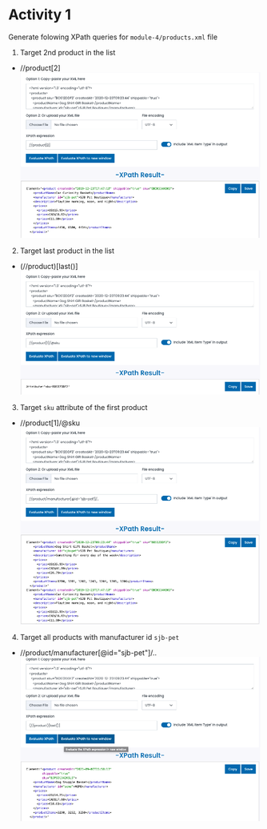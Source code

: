 # Activity 1

Generate folowing XPath queries for `module-4/products.xml` file

1. Target 2nd product in the list

- //product[2]
  ![image info](../assets/activity-1_1.png)

2. Target last product in the list

- (//product)[last()]
  ![image info](../assets/activity-1_2.png)

3. Target `sku` attribute of the first product

- //product[1]/@sku
  ![image info](../assets/activity-1_3.png)

4. Target all products with manufacturer id `sjb-pet`

- //product/manufacturer[@id="sjb-pet"]/..
  ![image info](../assets/activity-1_4.png)
